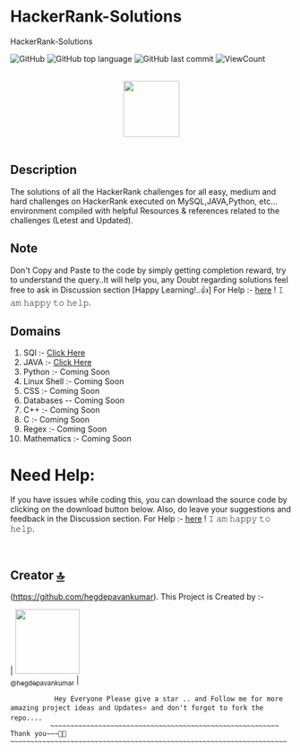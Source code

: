 # HackerRank-Solutions
HackerRank-Solutions



![GitHub](https://img.shields.io/github/license/hegdepavankumar/HackerRank-Solutions?style=flat)
![GitHub top language](https://img.shields.io/github/languages/top/hegdepavankumar/HackerRank-Solutions?style=flat)
![GitHub last commit](https://img.shields.io/github/last-commit/hegdepavankumar/HackerRank-Solutions?style=flat)
![ViewCount](https://views.whatilearened.today/views/github/hegdepavankumar/HackerRank-Solutions.svg?cache=remove)

<p align="center">  
	<br>
	<a href="https://www.hackerrank.com/puhegde01">
        <img height=100 src="https://hrcdn.net/community-frontend/assets/brand/logo-new-white-green-a5cb16e0ae.svg"> 
    </a>
    <br>
    <br>
</p>


## Description
The solutions of all the HackerRank challenges for all easy, medium and hard challenges on HackerRank executed on MySQL,JAVA,Python, etc... environment compiled with helpful Resources & references related to the challenges (Letest and Updated).

## Note 
Don't Copy and Paste to the code by simply getting completion reward, try to understand the query..It will help you, any Doubt regarding solutions feel free to ask in Discussion section [Happy Learning!..👍] 
For Help :- [here](https://github.com/hegdepavankumar/hegdepavankumar/issues/1) ! 𝙸 𝚊𝚖 𝚑𝚊𝚙𝚙𝚢 𝚝𝚘 𝚑𝚎𝚕𝚙.



## Domains

1) SQl :- [Click Here](https://github.com/hegdepavankumar/HackerRank-Solutions/tree/main/SQL)
2) JAVA :- [Click Here](https://github.com/hegdepavankumar/HackerRank-Solutions/tree/main/JAVA)
3) Python  :- Coming Soon
4) Linux Shell  :- Coming Soon
5) CSS :- Coming Soon
6) Databases -- Coming Soon
7) C++ :- Coming Soon
8) C :- Coming Soon
9) Regex :- Coming Soon
10) Mathematics :- Coming Soon








# Need Help:

If you have issues while coding this, you can download the source code by clicking on the download button below. Also, do leave your suggestions and feedback in the Discussion section.
For Help :- [here](https://github.com/hegdepavankumar/hegdepavankumar/issues/1) ! 𝙸 𝚊𝚖 𝚑𝚊𝚙𝚙𝚢 𝚝𝚘 𝚑𝚎𝚕𝚙.

<br>


## Creator [🔝](#HackerRank-Solutions)

(https://github.com/hegdepavankumar). This Project is Created by :-

| [<img src="https://github.com/hegdepavankumar.png?size=115" width="115"><br><sub>@hegdepavankumar</sub>](https://github.com/hegdepavankumar) |

```
           Hey Everyone Please give a star .. and Follow me for more amazing project ideas and Updates⭐ and don't forgot to fork the repo....
          ~~~~~~~~~~~~~~~~~~~~~~~~~~~~~~~~~~~~~~~~~~~~~~~~~~~~~~~~~ Thank you~~~🙏😍~~~~~~~~~~~~~~~~~~~~~~~~~~~~~~~~~~~~~~~~~~~~~~~~~~~~~~~~~~~~~~~~~~~~~


